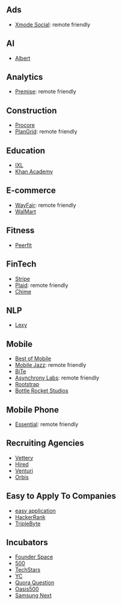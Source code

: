 ## Ads
- [Xmode Social](https://xmode.io): remote friendly

## AI
- [Albert](https://angel.co/learnwithalbert/jobs)

## Analytics
- [Premise](https://www.premise.com): remote friendly

## Construction
- [Procore](http://procore.com/)
- [PlanGrid](https://www.plangrid.com): remote friendly

## Education
- [IXL](https://www.ixl.com/company/)
- [Khan Academy](https://boards.greenhouse.io/khanacademy/)

## E-commerce
- [WayFair](https://www.wayfaircareers.com/): remote friendly
- [WalMart]()

## Fitness
- [Peerfit](https://www.peerfit.com)

## FinTech
- [Stripe](http://stripe.com/)
- [Plaid](http://plaid.com/): remote friendly
- [Chime](https://www.chimebank.com/)

## NLP
- [Lexy](https://angel.co/lexy-io/jobs)


## Mobile
- [Best of Mobile](http://www.businessofapps.com/guide/app-development-companies/)
- [Mobile Jazz](http://mobilejazz.com/): remote friendly
- [BiTe](https://www.biteinteractive.com)
- [Asynchrony Labs](https://www.asynchrony.com): remote friendly
- [Rootstrap](https://www.rootstrap.com)
- [Bottle Rocket Studios](https://www.bottlerocketstudios.com)

## Mobile Phone
- [Essential](http://essential.com/): remote friendly

## Recruiting Agencies
- [Vettery](http://vettery.com/)
- [Hired](http://hired.com/)
- [Venturi](https://www.venturi-group.com/us/)
- [Orbis](https://www.orbisconsultants.com/)

## Easy to Apply To Companies
- [easy application](https://github.com/j-delaney/easy-application)
- [HackerRank](https://www.hackerrank.com)
- [TripleByte](https://triplebyte.com)

## Incubators
- [Founder Space](https://www.foundersspace.com)
- [500](https://500.co)
- [TechStars](https://www.techstars.com)
- [YC](http://www.ycombinator.com)
- [Quora Question](https://www.quora.com/What-are-all-the-startup-incubators-seed-programs-accelerators-in-the-San-Francisco-Bay-Area)
- [Oasis500](http://oasis500.com)
- [Samsung Next](https://samsungnext.com)